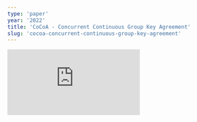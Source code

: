 ```yaml
---
type: 'paper'
year: '2022'
title: 'CoCoA - Concurrent Continuous Group Key Agreement'
slug: 'cocoa-concurrent-continuous-group-key-agreement'
---
```


![](https://static.meri.garden/9db142edc42e8d514143d8eceed7f2ec.pdf)
